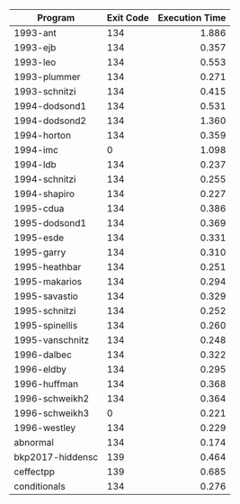 | Program | Exit Code | Execution Time |
| ------- |:--------- | --------------:|
| 1993-ant | 134 | 1.886 |
| 1993-ejb | 134 | 0.357 |
| 1993-leo | 134 | 0.553 |
| 1993-plummer | 134 | 0.271 |
| 1993-schnitzi | 134 | 0.415 |
| 1994-dodsond1 | 134 | 0.531 |
| 1994-dodsond2 | 134 | 1.360 |
| 1994-horton | 134 | 0.359 |
| 1994-imc | 0 | 1.098 |
| 1994-ldb | 134 | 0.237 |
| 1994-schnitzi | 134 | 0.255 |
| 1994-shapiro | 134 | 0.227 |
| 1995-cdua | 134 | 0.386 |
| 1995-dodsond1 | 134 | 0.369 |
| 1995-esde | 134 | 0.331 |
| 1995-garry | 134 | 0.310 |
| 1995-heathbar | 134 | 0.251 |
| 1995-makarios | 134 | 0.294 |
| 1995-savastio | 134 | 0.329 |
| 1995-schnitzi | 134 | 0.252 |
| 1995-spinellis | 134 | 0.260 |
| 1995-vanschnitz | 134 | 0.248 |
| 1996-dalbec | 134 | 0.322 |
| 1996-eldby | 134 | 0.295 |
| 1996-huffman | 134 | 0.368 |
| 1996-schweikh2 | 134 | 0.364 |
| 1996-schweikh3 | 0 | 0.221 |
| 1996-westley | 134 | 0.229 |
| abnormal | 134 | 0.174 |
| bkp2017-hiddensc | 139 | 0.464 |
| ceffectpp | 139 | 0.685 |
| conditionals | 134 | 0.276 |
